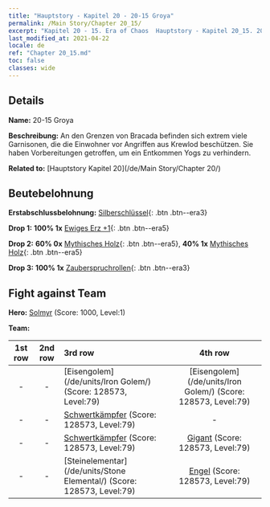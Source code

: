 ```yaml
---
title: "Hauptstory - Kapitel 20 - 20-15 Groya"
permalink: /Main Story/Chapter 20_15/
excerpt: "Kapitel 20 - 15. Era of Chaos  Hauptstory - Kapitel 20_15. 20-15 Groya"
last_modified_at: 2021-04-22
locale: de
ref: "Chapter 20_15.md"
toc: false
classes: wide
---
```


## Details

 **Name:** 20-15 Groya

 **Beschreibung:** An den Grenzen von Bracada befinden sich extrem viele Garnisonen, die die Einwohner vor Angriffen aus Krewlod beschützen. Sie haben Vorbereitungen getroffen, um ein Entkommen Yogs zu verhindern.

 **Related to:** [Hauptstory Kapitel 20](/de/Main Story/Chapter 20/)

## Beutebelohnung

 **Erstabschlussbelohnung:** [Silberschlüssel](/ItemsDE/con_693/){: .btn .btn--era3}

 **Drop 1:** **100% 1x** [Ewiges Erz +1](/ItemsDE/mat_68/){: .btn .btn--era5}

 **Drop 2:** **60% 0x** [Mythisches Holz](/ItemsDE/mat_62/){: .btn .btn--era5}, **40% 1x** [Mythisches Holz](/ItemsDE/mat_62/){: .btn .btn--era5}

 **Drop 3:** **100% 1x** [Zauberspruchrollen](/ItemsDE/con_694/){: .btn .btn--era3}


## Fight against Team
 **Hero:** [Solmyr](/de/heroes/Solmyr/) (Score: 1000, Level:1)

 **Team:**


  | 1st row | 2nd row | 3rd row | 4th row |
  |:----:|:----:|:----|:----:|
  | - | - | [Eisengolem](/de/units/Iron Golem/) (Score: 128573, Level:79)  | [Eisengolem](/de/units/Iron Golem/) (Score: 128573, Level:79)  |
  | - | - | [Schwertkämpfer](/de/units/Swordsman/) (Score: 128573, Level:79)  | - |
  | - | - | [Schwertkämpfer](/de/units/Swordsman/) (Score: 128573, Level:79)  | [Gigant](/de/units/Giant/) (Score: 128573, Level:79)  |
  | - | - | [Steinelementar](/de/units/Stone Elemental/) (Score: 128573, Level:79)  | [Engel](/de/units/Angel/) (Score: 128573, Level:79)  |


